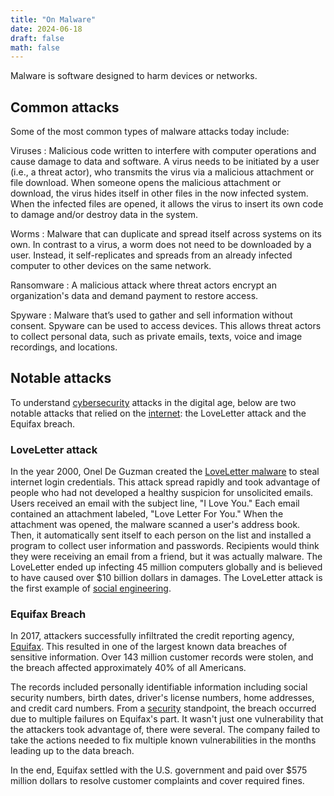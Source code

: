 ```yaml
---
title: "On Malware"
date: 2024-06-18
draft: false
math: false
---
```


Malware is software designed to harm devices or networks.

## Common attacks

Some of the most common types of malware attacks today include: 

Viruses
: Malicious code written to interfere with computer operations and cause
damage to data and software. A virus needs to be initiated by a user
(i.e., a threat actor), who transmits the virus via a malicious
attachment or file download. When someone opens the malicious attachment
or download, the virus hides itself in other files in the now infected
system. When the infected files are opened, it allows the virus to
insert its own code to damage and/or destroy data in the system.

Worms
: Malware that can duplicate and spread itself across systems on its
own. In contrast to a virus, a worm does not need to be downloaded by a
user. Instead, it self-replicates and spreads from an already infected
computer to other devices on the same network.

Ransomware
: A malicious attack where threat actors encrypt an organization's data
and demand payment to restore access.

Spyware
: Malware that’s used to gather and sell information without
consent. Spyware can be used to access devices. This allows threat
actors to collect personal data, such as private emails, texts, voice
and image recordings, and locations.

## Notable attacks

To understand [cybersecurity](/cybersecurity) attacks in the digital age,
below are two notable attacks that relied on the [internet](/internet):
the LoveLetter attack and the Equifax breach.

### LoveLetter attack

In the year 2000, Onel De Guzman created the [LoveLetter malware](https://en.wikipedia.org/wiki/ILOVEYOU) to steal
internet login credentials. This attack spread rapidly and took
advantage of people who had not developed a healthy suspicion for
unsolicited emails. Users received an email with the subject line, "I
Love You." Each email contained an attachment labeled, "Love Letter For
You." When the attachment was opened, the malware scanned a user's
address book. Then, it automatically sent itself to each person on the
list and installed a program to collect user information and passwords.
Recipients would think they were receiving an email from a friend, but
it was actually malware. The LoveLetter ended up infecting 45 million
computers globally and is believed to have caused over $10 billion
dollars in damages. The LoveLetter attack is the first example of
[social engineering](/social-engineering).

### Equifax Breach

In 2017, attackers successfully infiltrated the credit reporting agency,
[Equifax](https://en.wikipedia.org/wiki/2017_Equifax_data_breach).
This resulted in one of the largest known data breaches of
sensitive information. Over 143 million customer records were stolen,
and the breach affected approximately 40% of all Americans.

The records included personally identifiable information including
social security numbers, birth dates, driver's license numbers, home
addresses, and credit card numbers. From a [security](/security)
standpoint, the
breach occurred due to multiple failures on Equifax's part. It wasn't
just one vulnerability that the attackers took advantage of, there were
several. The company failed to take the actions needed to fix multiple
known vulnerabilities in the months leading up to the data breach.

In the end, Equifax settled with the U.S. government and paid over $575
million dollars to resolve customer complaints and cover required fines.
